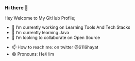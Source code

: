 ### Hi there 👋

<!--
**6116hayat/6116hayat** is a ✨ _special_ ✨ repository because its `README.md` (this file) appears on your GitHub profile.

Here are some ideas to get you started:
-->
Hey Welcome to My GitHub Profile;
- 🔭 I’m currently working on Learning Tools And Tech Stacks 
- 🌱 I’m currently learning Java 
- 👯 I’m looking to collaborate on Open Source 
<!-- - 🤔 I’m looking for help with My 2D multiplayer Game -->
<!--
- 💬 Ask me about ...
-->
- 📫 How to reach me: on twitter @6116hayat
- 😄 Pronouns: He/Him
<!--
- ⚡ Fun fact: ...
-->

